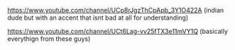 
https://www.youtube.com/channel/UCp8rJgzThCpApb_3Y1O422A (indian dude but with an accent that isnt bad at all for understanding)

https://www.youtube.com/channel/UCt6Lag-vv25fTX3e11mVY1Q (basically everythign from these guys)
